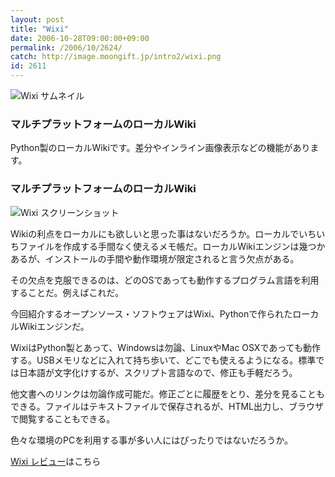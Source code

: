 ```yaml
---
layout: post
title: "Wixi"
date: 2006-10-28T09:00:00+09:00
permalink: /2006/10/2624/
catch: http://image.moongift.jp/intro2/wixi.png
id: 2611
---
```

 ![Wixi サムネイル](http://image.moongift.jp/intro2/wixi.t.png "Wixi サムネイル")
  

### マルチプラットフォームのローカルWiki
  
Python製のローカルWikiです。差分やインライン画像表示などの機能があります。  
<!--more-->  

### マルチプラットフォームのローカルWiki
  

![Wixi スクリーンショット](http://image.moongift.jp/intro2/wixi.png "Wixi スクリーンショット")

  

Wikiの利点をローカルにも欲しいと思った事はないだろうか。ローカルでいちいちファイルを作成する手間なく使えるメモ帳だ。ローカルWikiエンジンは幾つかあるが、インストールの手間や動作環境が限定されると言う欠点がある。

  

その欠点を克服できるのは、どのOSであっても動作するプログラム言語を利用することだ。例えばこれだ。

  

今回紹介するオープンソース・ソフトウェアはWixi、Pythonで作られたローカルWikiエンジンだ。

  

WixiはPython製とあって、Windowsは勿論、LinuxやMac OSXであっても動作する。USBメモリなどに入れて持ち歩いて、どこでも使えるようになる。標準では日本語が文字化けするが、スクリプト言語なので、修正も手軽だろう。

  

他文書へのリンクは勿論作成可能だ。修正ごとに履歴をとり、差分を見ることもできる。ファイルはテキストファイルで保存されるが、HTML出力し、ブラウザで閲覧することもできる。

  

色々な環境のPCを利用する事が多い人にはぴったりではないだろうか。

  

[Wixi レビュー](http://oss.moongift.jp/review/i-2625.html)はこちら

